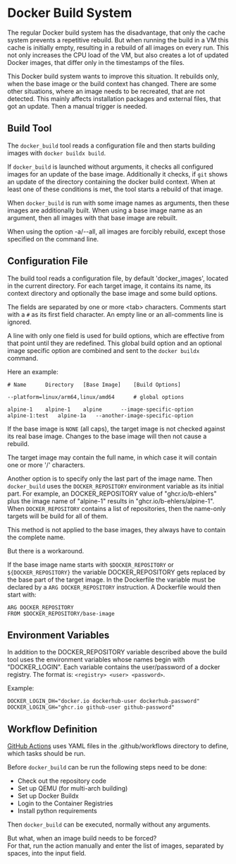 # Docker Build System

The regular Docker build system has the disadvantage,
that only the cache system prevents a repetitive rebuild.
But when running the build in a VM this cache is initially
empty, resulting in a rebuild of all images on every run.
This not only increases the CPU load of the VM, but also
creates a lot of updated Docker images, that differ only
in the timestamps of the files.

This Docker build system wants to improve this situation.
It rebuilds only, when the base image or the build context
has changed. There are some other situations, where an
image needs to be recreated, that are not detected.
This mainly affects installation packages and external
files, that got an update. Then a manual trigger is needed.


## Build Tool

The `docker_build` tool reads a configuration file and
then starts building images with `docker buildx build`.

If `docker_build` is launched without arguments, it checks
all configured images for an update of the base image.
Additionally it checks, if `git` shows an update of
the directory containing the docker build context.
When at least one of these conditions is met, the tool
starts a rebuild of that image.

When `docker_build` is run with some image names as
arguments, then these images are additionally built.
When using a base image name as an argument, then all
images with that base image are rebuilt.

When using the option -a/--all, all images are forcibly
rebuild, except those specified on the command line.


## Configuration File

The build tool reads a configuration file, by default
'docker_images', located in the current directory. For each
target image, it contains its name, its context directory
and optionally the base image and some build options.

The fields are separated by one or more \<tab\> characters.
Comments start with a `#` as its first field character.
An empty line or an all-comments line is ignored.

A line with only one field is used for build options,
which are effective from that point until they are redefined.
This global build option and an optional image specific option
are combined and sent to the `docker buildx` command.

Here an example:

```
# Name		Directory	[Base Image]	[Build Options]

--platform=linux/arm64,linux/amd64		# global options

alpine-1	alpine-1	alpine		--image-specific-option
alpine-1:test	alpine-1a	--another-image-specific-option
```

If the base image is `NONE` (all caps), the target
image is not checked against its real base image.
Changes to the base image will then not cause a rebuild.

The target image may contain the full name, in which
case it will contain one or more '/' characters.

Another option is to specify only the last part of the
image name. Then `docker_build` uses the `DOCKER_REPOSITORY`
environment variable as its initial part. For example, an
DOCKER_REPOSITORY value of "ghcr.io/b-ehlers" plus the image
name of "alpine-1" results in "ghcr.io/b-ehlers/alpine-1".
When `DOCKER_REPOSITORY` contains a list of repositories,
then the name-only targets will be build for all of them.

This method is not applied to the base images, they always
have to contain the complete name.

But there is a workaround.

If the base image name starts with `$DOCKER_REPOSITORY`
or `${DOCKER_REPOSITORY}` the variable DOCKER_REPOSITORY
gets replaced by the base part of the target image.
In the Dockerfile the variable must be declared by a
`ARG DOCKER_REPOSITORY` instruction. A Dockerfile would
then start with:

```
ARG DOCKER_REPOSITORY
FROM $DOCKER_REPOSITORY/base-image
```


## Environment Variables

In addition to the DOCKER_REPOSITORY variable described above
the build tool uses the environment variables whose names begin
with "DOCKER_LOGIN". Each variable contains the user/password
of a docker registry. The format is: `<registry> <user> <password>`.

Example:

```
DOCKER_LOGIN_DH="docker.io dockerhub-user dockerhub-password"
DOCKER_LOGIN_GH="ghcr.io github-user github-password"
```


## Workflow Definition

[GitHub Actions](https://docs.github.com/en/actions)
uses YAML files in the .github/workflows directory
to define, which tasks should be run.

Before `docker_build` can be run the following steps
need to be done:

* Check out the repository code
* Set up QEMU (for multi-arch building)
* Set up Docker Buildx
* Login to the Container Registries
* Install python requirements

Then `docker_build` can be executed,
normally without any arguments.

But what, when an image build needs to be forced?  
For that, run the action manually and enter the list
of images, separated by spaces, into the input field.
